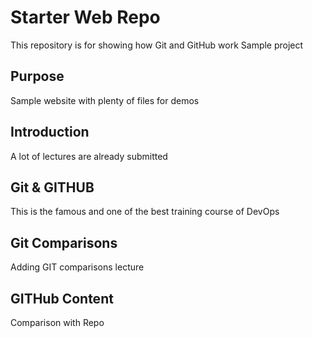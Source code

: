 # Starter Web Repo

This repository is for showing how Git and GitHub work
Sample project
## Purpose

Sample website with plenty of files for demos

## Introduction
A lot of lectures are already submitted

## Git & GITHUB
This is the famous and one of the best training course of DevOps

## Git Comparisons
Adding GIT comparisons lecture

## GITHub Content
Comparison with Repo
